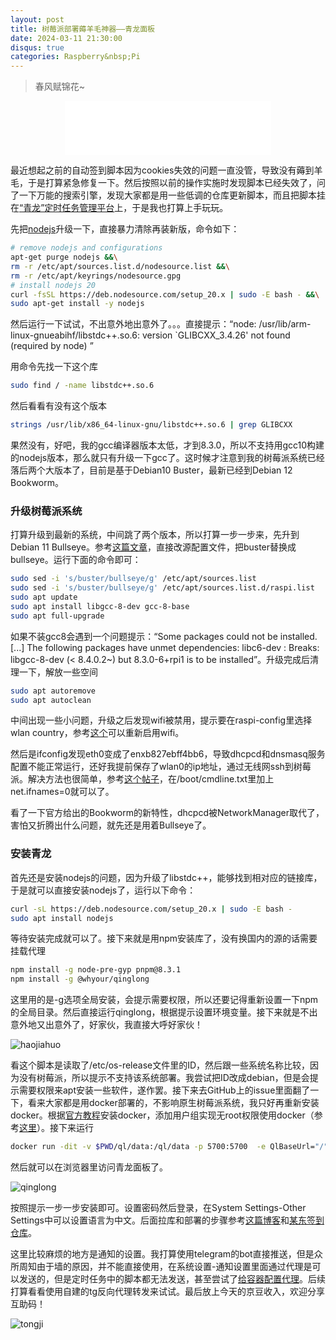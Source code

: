 ```yaml
---
layout: post
title: 树莓派部署薅羊毛神器——青龙面板
date: 2024-03-11 21:30:00
disqus: true
categories: Raspberry&nbsp;Pi
---
```


> 春风赋锦花~

<center><iframe frameborder="no" border="0" marginwidth="0" marginheight="0" width=330 height=86 src="//music.163.com/outchain/player?type=2&id=27971441&auto=1&height=66"></iframe></center>

最近想起之前的自动签到脚本因为cookies失效的问题一直没管，导致没有薅到羊毛，于是打算紧急修复一下。然后按照以前的操作实施时发现脚本已经失效了，问了一下万能的搜索引擎，发现大家都是用一些低调的仓库更新脚本，而且把脚本挂在[“青龙”定时任务管理平台](https://github.com/whyour/qinglong)上，于是我也打算上手玩玩。

先把[nodejs](https://github.com/nodesource/distributions#debian-versions)升级一下，直接暴力清除再装新版，命令如下：

```bash
# remove nodejs and configurations
apt-get purge nodejs &&\
rm -r /etc/apt/sources.list.d/nodesource.list &&\
rm -r /etc/apt/keyrings/nodesource.gpg
# install nodejs 20
curl -fsSL https://deb.nodesource.com/setup_20.x | sudo -E bash - &&\
sudo apt-get install -y nodejs
```

然后运行一下试试，不出意外地出意外了。。。直接提示：“node: /usr/lib/arm-linux-gnueabihf/libstdc++.so.6: version `GLIBCXX_3.4.26' not found (required by node) ”

用命令先找一下这个库

```bash
sudo find / -name libstdc++.so.6
```

然后看看有没有这个版本

```bash
strings /usr/lib/x86_64-linux-gnu/libstdc++.so.6 | grep GLIBCXX
```

果然没有，好吧，我的gcc编译器版本太低，才到8.3.0，所以不支持用gcc10构建的nodejs版本，那么就只有升级一下gcc了。这时候才注意到我的树莓派系统已经落后两个大版本了，目前是基于Debian10 Buster，最新已经到Debian 12 Bookworm。

### 升级树莓派系统

打算升级到最新的系统，中间跳了两个版本，所以打算一步一步来，先升到Debian 11 Bullseye。参考[这篇文章](https://www.linuxuprising.com/2021/11/how-to-upgrade-raspberry-pi-os-10.html#:~:text=How%20to%20upgrade%20Raspberry%20Pi%20OS%2010%20Buster,OS%20from%20Buster%20to%20Bullseye.%20...%20More%20items)，直接改源配置文件，把buster替换成bullseye。运行下面的命令即可：

```bash
sudo sed -i 's/buster/bullseye/g' /etc/apt/sources.list
sudo sed -i 's/buster/bullseye/g' /etc/apt/sources.list.d/raspi.list
sudo apt update
sudo apt install libgcc-8-dev gcc-8-base
sudo apt full-upgrade
```

如果不装gcc8会遇到一个问题提示：“Some packages could not be installed. [...] The following packages have unmet dependencies: libc6-dev : Breaks: libgcc-8-dev (< 8.4.0.2~) but 8.3.0-6+rpi1 is to be installed”。升级完成后清理一下，解放一些空间

```bash
sudo apt autoremove
sudo apt autoclean
```

中间出现一些小问题，升级之后发现wifi被禁用，提示要在raspi-config里选择wlan country，参考[这个](https://blog.csdn.net/qq_37887537/article/details/118357015)可以重新启用wifi。

然后是ifconfig发现eth0变成了enxb827ebff4bb6，导致dhcpcd和dnsmasq服务配置不能正常运行，还好我提前保存了wlan0的ip地址，通过无线网ssh到树莓派。解决方法也很简单，参考[这个帖子](https://raspberrypi.stackexchange.com/questions/72346/there-is-no-eth0-when-i-input-ifconfig)，在/boot/cmdline.txt里加上net.ifnames=0就可以了。

看了一下官方给出的Bookworm的新特性，dhcpcd被NetworkManager取代了，害怕又折腾出什么问题，就先还是用着Bullseye了。

### 安装青龙

首先还是安装nodejs的问题，因为升级了libstdc++，能够找到相对应的链接库，于是就可以直接安装nodejs了，运行以下命令：

```bash
curl -sL https://deb.nodesource.com/setup_20.x | sudo -E bash -
sudo apt install nodejs
```

等待安装完成就可以了。接下来就是用npm安装库了，没有换国内的源的话需要挂载代理

```bash
npm install -g node-pre-gyp pnpm@8.3.1
npm install -g @whyour/qinglong
```

这里用的是-g选项全局安装，会提示需要权限，所以还要记得重新设置一下npm的全局目录。然后直接运行qinglong，根据提示设置环境变量。接下来就是不出意外地又出意外了，好家伙，我直接大呼好家伙！

![haojiahuo](../../../../assets/images/ql_haojiahuo.jpg)

看这个脚本是读取了/etc/os-release文件里的ID，然后跟一些系统名称比较，因为没有树莓派，所以提示不支持该系统部署。我尝试把ID改成debian，但是会提示需要权限来apt安装一些软件，遂作罢。接下来去GitHub上的issue里面翻了一下，看来大家都是用docker部署的，不影响原生树莓派系统，我只好再重新安装docker。根据[官方教程](https://docs.docker.com/engine/install/raspberry-pi-os/)安装docker，添加用户组实现无root权限使用docker（参考[这里](https://docs.docker.com/engine/install/linux-postinstall/#manage-docker-as-a-non-root-user)）。接下来运行

```bash
docker run -dit -v $PWD/ql/data:/ql/data -p 5700:5700  -e QlBaseUrl="/" -e QlPort="5700" --name qinglong   --hostname qinglongpi --restart unless-stopped whyour/qinglong:latest
```

然后就可以在浏览器里访问青龙面板了。

![qinglong](../../../../assets/images/ql_qinglong.jpg)

按照提示一步一步安装即可。设置密码然后登录，在System Settings-Other Settings中可以设置语言为中文。后面拉库和部署的步骤参考[这篇博客](https://blog.csdn.net/Blue_W_Blue/article/details/124271487)和[某东签到仓库](https://github.com/6dylan6/jdpro/tree/main)。

这里比较麻烦的地方是通知的设置。我打算使用telegram的bot直接推送，但是众所周知由于墙的原因，并不能直接使用，在系统设置-通知设置里面通过代理是可以发送的，但是定时任务中的脚本都无法发送，甚至尝试了[给容器配置代理](https://anthonysun256.github.io/docker-proxy-complete-solution/)。后续打算看看使用自建的tg反向代理转发来试试。最后放上今天的京豆收入，欢迎分享互助码！

![tongji](../../../../assets/images/ql_tongji.jpg)

